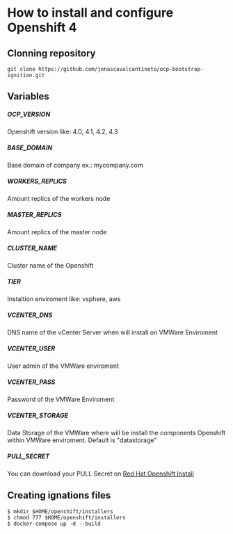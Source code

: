 # How to install and configure Openshift 4


## Clonning repository 

```
git clone https://github.com/jonascavalcantineto/ocp-bootstrap-ignition.git
```
## Variables

##### OCP_VERSION
Openshift version like: 4.0, 4.1, 4.2, 4.3
##### BASE_DOMAIN
Base domain of company ex.: mycompany.com
##### WORKERS_REPLICS
Amount replics of the workers node
##### MASTER_REPLICS
Amount replics of the master node
##### CLUSTER_NAME
Cluster name of the Openshift
##### TIER
Instaltion enviroment like: vsphere, aws
##### VCENTER_DNS
DNS name of the vCenter Server when will install on VMWare Enviroment
##### VCENTER_USER
User admin of the VMWare enviroment
##### VCENTER_PASS
Password of the VMWare Enviroment
##### VCENTER_STORAGE
Data Storage of the VMWare where will be install the components Openshift within VMWare enviroment. Default is "datastorage"
##### PULL_SECRET
You can download your PULL Secret on [Red Hat Openshift Install](https://cloud.redhat.com/openshift/install)

## Creating ignations files

```
$ mkdir $HOME/openshift/installers
$ chmod 777 $HOME/openshift/installers
$ docker-compose up -d --build
```